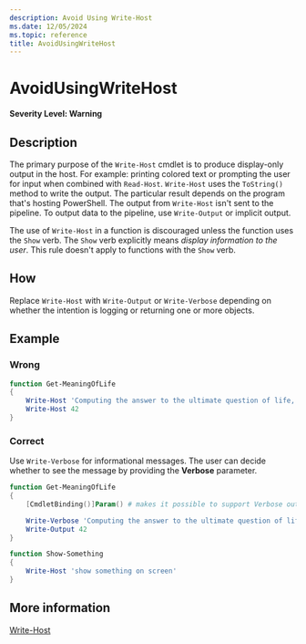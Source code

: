 ```yaml
---
description: Avoid Using Write-Host
ms.date: 12/05/2024
ms.topic: reference
title: AvoidUsingWriteHost
---
```

# AvoidUsingWriteHost

**Severity Level: Warning**

## Description

The primary purpose of the `Write-Host` cmdlet is to produce display-only output in the host. For
example: printing colored text or prompting the user for input when combined with `Read-Host`.
`Write-Host` uses the `ToString()` method to write the output. The particular result depends on the
program that's hosting PowerShell. The output from `Write-Host` isn't sent to the pipeline. To
output data to the pipeline, use `Write-Output` or implicit output.

The use of `Write-Host` in a function is discouraged unless the function uses the `Show` verb. The
`Show` verb explicitly means _display information to the user_. This rule doesn't apply to functions
with the `Show` verb.

## How

Replace `Write-Host` with `Write-Output` or `Write-Verbose` depending on whether the intention is
logging or returning one or more objects.

## Example

### Wrong

```powershell
function Get-MeaningOfLife
{
    Write-Host 'Computing the answer to the ultimate question of life, the universe and everything'
    Write-Host 42
}
```

### Correct

Use `Write-Verbose` for informational messages. The user can decide whether to see the message by
providing the **Verbose** parameter.

```powershell
function Get-MeaningOfLife
{
    [CmdletBinding()]Param() # makes it possible to support Verbose output

    Write-Verbose 'Computing the answer to the ultimate question of life, the universe and everything'
    Write-Output 42
}

function Show-Something
{
    Write-Host 'show something on screen'
}
```

## More information

[Write-Host](xref:Microsoft.PowerShell.Utility.Write-Host)
